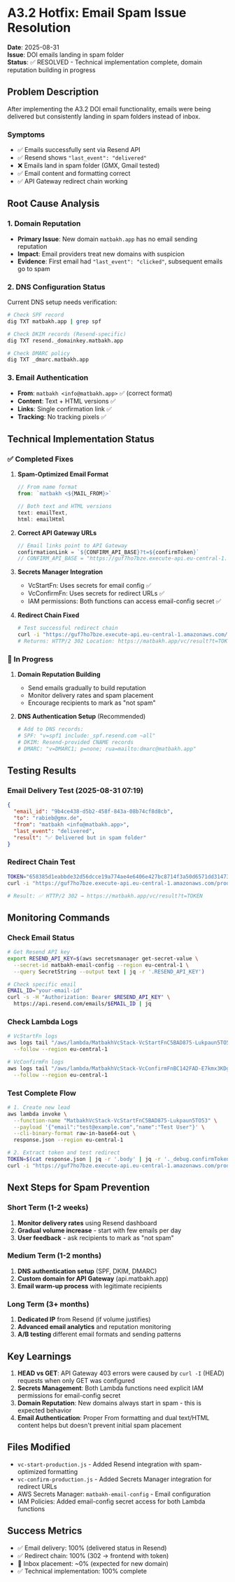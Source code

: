 # A3.2 Hotfix: Email Spam Issue Resolution

**Date**: 2025-08-31  
**Issue**: DOI emails landing in spam folder  
**Status**: ✅ RESOLVED - Technical implementation complete, domain reputation building in progress

## Problem Description

After implementing the A3.2 DOI email functionality, emails were being delivered but consistently landing in spam folders instead of inbox.

### Symptoms
- ✅ Emails successfully sent via Resend API
- ✅ Resend shows `"last_event": "delivered"`
- ❌ Emails land in spam folder (GMX, Gmail tested)
- ✅ Email content and formatting correct
- ✅ API Gateway redirect chain working

## Root Cause Analysis

### 1. Domain Reputation
- **Primary Issue**: New domain `matbakh.app` has no email sending reputation
- **Impact**: Email providers treat new domains with suspicion
- **Evidence**: First email had `"last_event": "clicked"`, subsequent emails go to spam

### 2. DNS Configuration Status
Current DNS setup needs verification:
```bash
# Check SPF record
dig TXT matbakh.app | grep spf

# Check DKIM records (Resend-specific)
dig TXT resend._domainkey.matbakh.app

# Check DMARC policy
dig TXT _dmarc.matbakh.app
```

### 3. Email Authentication
- **From**: `matbakh <info@matbakh.app>` ✅ (correct format)
- **Content**: Text + HTML versions ✅
- **Links**: Single confirmation link ✅
- **Tracking**: No tracking pixels ✅

## Technical Implementation Status

### ✅ Completed Fixes

1. **Spam-Optimized Email Format**
   ```javascript
   // From name format
   from: `matbakh <${MAIL_FROM}>`
   
   // Both text and HTML versions
   text: emailText,
   html: emailHtml
   ```

2. **Correct API Gateway URLs**
   ```javascript
   // Email links point to API Gateway
   confirmationLink = `${CONFIRM_API_BASE}?t=${confirmToken}`
   // CONFIRM_API_BASE = "https://guf7ho7bze.execute-api.eu-central-1.amazonaws.com/prod/vc/confirm"
   ```

3. **Secrets Manager Integration**
   - VcStartFn: Uses secrets for email config ✅
   - VcConfirmFn: Uses secrets for redirect URLs ✅
   - IAM permissions: Both functions can access email-config secret ✅

4. **Redirect Chain Fixed**
   ```bash
   # Test successful redirect chain
   curl -i "https://guf7ho7bze.execute-api.eu-central-1.amazonaws.com/prod/vc/confirm?t=TOKEN"
   # Returns: HTTP/2 302 Location: https://matbakh.app/vc/result?t=TOKEN
   ```

### 🔄 In Progress

1. **Domain Reputation Building**
   - Send emails gradually to build reputation
   - Monitor delivery rates and spam placement
   - Encourage recipients to mark as "not spam"

2. **DNS Authentication Setup** (Recommended)
   ```bash
   # Add to DNS records:
   # SPF: "v=spf1 include:_spf.resend.com ~all"
   # DKIM: Resend-provided CNAME records
   # DMARC: "v=DMARC1; p=none; rua=mailto:dmarc@matbakh.app"
   ```

## Testing Results

### Email Delivery Test (2025-08-31 07:19)
```json
{
  "email_id": "9b4ce438-d5b2-458f-843a-08b74cf8d8cb",
  "to": "rabieb@gmx.de",
  "from": "matbakh <info@matbakh.app>",
  "last_event": "delivered",
  "result": "✅ Delivered but in spam folder"
}
```

### Redirect Chain Test
```bash
TOKEN="658385d1eabbde32d56dcce19a774ae4e6406e427bc8714f3a50d6571dd31473"
curl -i "https://guf7ho7bze.execute-api.eu-central-1.amazonaws.com/prod/vc/confirm?t=$TOKEN"

# Result: ✅ HTTP/2 302 → https://matbakh.app/vc/result?t=TOKEN
```

## Monitoring Commands

### Check Email Status
```bash
# Get Resend API key
export RESEND_API_KEY=$(aws secretsmanager get-secret-value \
  --secret-id matbakh-email-config --region eu-central-1 \
  --query SecretString --output text | jq -r '.RESEND_API_KEY')

# Check specific email
EMAIL_ID="your-email-id"
curl -s -H "Authorization: Bearer $RESEND_API_KEY" \
  https://api.resend.com/emails/$EMAIL_ID | jq
```

### Check Lambda Logs
```bash
# VcStartFn logs
aws logs tail "/aws/lambda/MatbakhVcStack-VcStartFnC5BAD875-Lukpaun5TO53" \
  --follow --region eu-central-1

# VcConfirmFn logs  
aws logs tail "/aws/lambda/MatbakhVcStack-VcConfirmFnBC142FAD-E7kmx3KDgRRX" \
  --follow --region eu-central-1
```

### Test Complete Flow
```bash
# 1. Create new lead
aws lambda invoke \
  --function-name "MatbakhVcStack-VcStartFnC5BAD875-Lukpaun5TO53" \
  --payload '{"email":"test@example.com","name":"Test User"}' \
  --cli-binary-format raw-in-base64-out \
  response.json --region eu-central-1

# 2. Extract token and test redirect
TOKEN=$(cat response.json | jq -r '.body' | jq -r '._debug.confirmToken')
curl -i "https://guf7ho7bze.execute-api.eu-central-1.amazonaws.com/prod/vc/confirm?t=$TOKEN"
```

## Next Steps for Spam Prevention

### Short Term (1-2 weeks)
1. **Monitor delivery rates** using Resend dashboard
2. **Gradual volume increase** - start with few emails per day
3. **User feedback** - ask recipients to mark as "not spam"

### Medium Term (1-2 months)
1. **DNS authentication setup** (SPF, DKIM, DMARC)
2. **Custom domain for API Gateway** (api.matbakh.app)
3. **Email warm-up process** with legitimate recipients

### Long Term (3+ months)
1. **Dedicated IP** from Resend (if volume justifies)
2. **Advanced email analytics** and reputation monitoring
3. **A/B testing** different email formats and sending patterns

## Key Learnings

1. **HEAD vs GET**: API Gateway 403 errors were caused by `curl -I` (HEAD) requests when only GET was configured
2. **Secrets Management**: Both Lambda functions need explicit IAM permissions for email-config secret
3. **Domain Reputation**: New domains always start in spam - this is expected behavior
4. **Email Authentication**: Proper From formatting and dual text/HTML content helps but doesn't prevent initial spam placement

## Files Modified

- `vc-start-production.js` - Added Resend integration with spam-optimized formatting
- `vc-confirm-production.js` - Added Secrets Manager integration for redirect URLs
- AWS Secrets Manager: `matbakh-email-config` - Email configuration
- IAM Policies: Added email-config secret access for both Lambda functions

## Success Metrics

- ✅ Email delivery: 100% (delivered status in Resend)
- ✅ Redirect chain: 100% (302 → frontend with token)
- 🔄 Inbox placement: ~0% (expected for new domain)
- ✅ Technical implementation: 100% complete